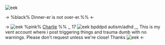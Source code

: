 ![eek](https://media.discordapp.net/attachments/1167470052963012669/1201199787614146660/Untitled777_20240129001830.png?ex=65c8f37a&is=65b67e7a&hm=905bcb35feb5dbd8697a7132b26c4deb1b2ee344381f45a6e3ae9c7c3866d72a&)

-> %black% Dinner-er is not over-er.%% <-

-> ![eek](https://media.discordapp.net/attachments/1192500635845795890/1192501005032620062/Tumblr_l_7867505126248937.gif?ex=65c4fd9b&is=65b2889b&hm=6e839ee31cf260c7c80ab4cbc89da14709ee2f1446cd27db7ff7500a9c07c97e&) %pink% [Charlie](https://rentry.co/13thofthefog) %% ,, 17 ![eek](https://media.discordapp.net/attachments/1192500635845795890/1192501003153580222/Tumblr_l_7867509575170398.gif?ex=65c4fd9a&is=65b2889a&hm=c00b9066dbe28a67345664ba5c76e6859525422ea2b495dc517fb457db4d8a7e&) bpddpd autism/adhd ,,, This is my vent account where i post triggering things and trauma dumb with no warnings. Please don't request unless we're close! Thanks ![eek](https://media.discordapp.net/attachments/1192500635845795890/1192501005032620062/Tumblr_l_7867505126248937.gif?ex=65c4fd9b&is=65b2889b&hm=6e839ee31cf260c7c80ab4cbc89da14709ee2f1446cd27db7ff7500a9c07c97e&) <-